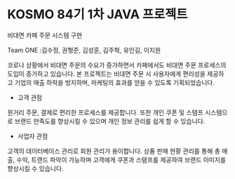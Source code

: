 # KOSMO 84기 1차 JAVA 프로젝트
비대면 카페 주문 시스템 구현

Team ONE :김수정, 권형준, 김성훈, 김주혁, 유인길, 이지원

코로나 상황에서 비대면 주문의 수요가 증가하면서 카페에서도 비대면 주문 프로세스의 도입이 증가하고 있습니다. 본 프로젝트는 비대면 주문 시 사용자에게 편리성을 제공하고 기업의 매출 하락을 방지하며, 마케팅의 효과를 얻을 수 있도록 기획되었습니다.

- 고객 관점
 
원거리 주문, 결제로 편리한 프로세스를 제공합니다.  또한 개인 쿠폰 및 스탬프 시스템으로 브랜드 만족도를 향상시킬 수 있으며 개인 정보 관리를 쉽게 할 수 있습니다.

- 사업자 관점

고객의 데이터베이스 관리로 회원 관리가 용이합니다. 상품 판매 현황 관리를 통해 총 매출, 수익, 트랜드 파악이 가능하며 고객에게 쿠폰과 스탬프를 제공하여 브랜드 이미지를 향상시킬 수 있습니다.
